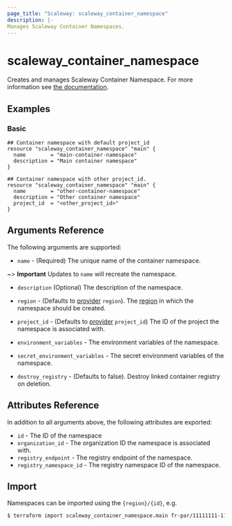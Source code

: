 ```yaml
---
page_title: "Scaleway: scaleway_container_namespace"
description: |-
Manages Scaleway Container Namespaces.
---
```


# scaleway_container_namespace

Creates and manages Scaleway Container Namespace.
For more information see [the documentation](https://developers.scaleway.com/en/products/containers/api/#namespaces-cdce79).

## Examples

### Basic

```hcl
## Container namespace with default project_id
resource "scaleway_container_namespace" "main" {
  name        = "main-container-namespace"
  description = "Main container namespace"
}

## Container namespace with other project_id.
resource "scaleway_container_namespace" "main" {
  name        = "other-container-namespace"
  description = "Other container namespace"
  project_id  = "<other_project_id>"
}
```

## Arguments Reference

The following arguments are supported:

- `name` - (Required) The unique name of the container namespace.

~> **Important** Updates to `name` will recreate the namespace.

- `description` (Optional) The description of the namespace.

- `region` - (Defaults to [provider](../index.md#region) `region`). The [region](../guides/regions_and_zones.md#regions) in which the namespace should be created.

- `project_id` - (Defaults to [provider](../index.md#project_id) `project_id`) The ID of the project the namespace is associated with.

- `environment_variables` - The environment variables of the namespace.

- `secret_environment_variables` - The secret environment variables of the namespace.

- `destroy_registry` - (Defaults to false). Destroy linked container registry on deletion.

## Attributes Reference

In addition to all arguments above, the following attributes are exported:

- `id` - The ID of the namespace
- `organization_id` - The organization ID the namespace is associated with.
- `registry_endpoint` - The registry endpoint of the namespace.
- `registry_namespace_id` - The registry namespace ID of the namespace.


## Import

Namespaces can be imported using the `{region}/{id}`, e.g.

```bash
$ terraform import scaleway_container_namespace.main fr-par/11111111-1111-1111-1111-111111111111
```
